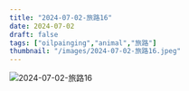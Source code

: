 ```yaml
---
title: "2024-07-02-旅路16"
date: 2024-07-02
draft: false
tags: ["oilpainging","animal","旅路"]
thumbnail: "/images/2024-07-02-旅路16.jpeg"
---
```


![2024-07-02-旅路16](/images/2024-07-02-旅路16.jpeg)